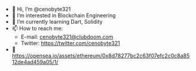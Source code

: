 - 👋 Hi, I’m @cenobyte321
- 👀 I’m interested in Blockchain Engineering
- 🌱 I’m currently learning Dart, Solidity
- 📫 How to reach me: 
  - E-mail: cenobyte321@clubdoom.com 
  - Twitter: https://twitter.com/cenobyte321
- 👤 https://opensea.io/assets/ethereum/0x8d78277bc2c63f07efc2c0c8a8512de4ad459a05/1/
